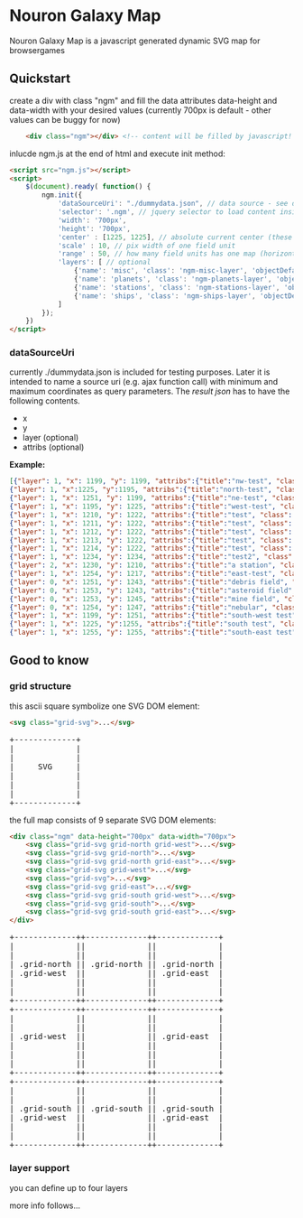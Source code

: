 Nouron Galaxy Map
=================

Nouron Galaxy Map is a javascript generated dynamic SVG map for browsergames


Quickstart
----------

create a div with class "ngm" and fill the data attributes data-height and data-width with your desired values (currently 700px is default - other values can be buggy for now)

```html
    <div class="ngm"></div> <!-- content will be filled by javascript! -->
```

inlucde ngm.js at the end of html and execute init method:

```html
<script src="ngm.js"></script>
<script>
    $(document).ready( function() {
        ngm.init({
            'dataSourceUri': "./dummydata.json", // data source - see description below
            'selector': '.ngm', // jquery selector to load content inside
            'width': '700px',
            'height': '700px', 
            'center' : [1225, 1225], // absolute current center (these are business coords - not page coords!)
            'scale' : 10, // pix width of one field unit
            'range' : 50, // how many field units has one map (horizontal)
            'layers': [ // optional
                {'name': 'misc', 'class': 'ngm-misc-layer', 'objectDefaultShape': 'square'},
                {'name': 'planets', 'class': 'ngm-planets-layer', 'objectDefaultShape': 'circle'},
                {'name': 'stations', 'class': 'ngm-stations-layer', 'objectDefaultShape': 'square'},
                {'name': 'ships', 'class': 'ngm-ships-layer', 'objectDefaultShape': 'triangle'}
            ]
        });
    })
</script>
```

### dataSourceUri

currently ./dummydata.json is included for testing purposes. Later it is intended to name a source uri (e.g. ajax function call) with minimum and maximum coordinates as query parameters. The *result json* has to have the following contents. 

* x
* y
* layer (optional)
* attribs (optional)

**Example:**

```json
[{"layer": 1, "x": 1199, "y": 1199, "attribs":{"title":"nw-test", "class": "planet"}},
{"layer": 1, "x":1225, "y":1195, "attribs":{"title":"north-test", "class": "planet"}},
{"layer": 1, "x": 1251, "y": 1199, "attribs":{"title":"ne-test", "class": "planet"}},
{"layer": 1, "x": 1195, "y": 1225, "attribs":{"title":"west-test", "class": "planet"}},
{"layer": 1, "x": 1210, "y": 1222, "attribs":{"title":"test", "class": "planet"}},
{"layer": 1, "x": 1211, "y": 1222, "attribs":{"title":"test", "class": "planet"}},
{"layer": 1, "x": 1212, "y": 1222, "attribs":{"title":"test", "class": "planet"}},
{"layer": 1, "x": 1213, "y": 1222, "attribs":{"title":"test", "class": "planet"}},
{"layer": 1, "x": 1214, "y": 1222, "attribs":{"title":"test", "class": "planet"}},
{"layer": 1, "x": 1234, "y": 1234, "attribs":{"title":"test2", "class": "planet"}},
{"layer": 2, "x": 1230, "y": 1210, "attribs":{"title":"a station", "class": "station"}},
{"layer": 1, "x": 1254, "y": 1217, "attribs":{"title":"east-test", "class": "planet"}},
{"layer": 0, "x": 1251, "y": 1243, "attribs":{"title":"debris field", "class": "debris"}},
{"layer": 0, "x": 1253, "y": 1243, "attribs":{"title":"asteroid field", "class": "asteroids"}},
{"layer": 0, "x": 1253, "y": 1245, "attribs":{"title":"mine field", "class": "mines"}},
{"layer": 0, "x": 1254, "y": 1247, "attribs":{"title":"nebular", "class": "nebular"}},
{"layer": 1, "x": 1199, "y": 1251, "attribs":{"title":"south-west test", "class": "planet"}},
{"layer": 1, "x": 1225, "y":1255, "attribs":{"title":"south test", "class": "planet"}},
{"layer": 1, "x": 1255, "y": 1255, "attribs":{"title":"south-east test", "class": "planet"}}]
```


Good to know
------------

### grid structure

this ascii square symbolize one SVG DOM element:

```html
<svg class="grid-svg">...</svg>
```


<pre>
+-------------+
|             |
|             |
|     SVG     |
|             |
|             |
|             |
+-------------+
</pre>

the full map consists of 9 separate SVG DOM elements:

```html
<div class="ngm" data-height="700px" data-width="700px">
	<svg class="grid-svg grid-north grid-west">...</svg>
	<svg class="grid-svg grid-north">...</svg>
	<svg class="grid-svg grid-north grid-east">...</svg>
	<svg class="grid-svg grid-west">...</svg>
	<svg class="grid-svg">...</svg>
	<svg class="grid-svg grid-east">...</svg>
	<svg class="grid-svg grid-south grid-west">...</svg>
	<svg class="grid-svg grid-south">...</svg>
	<svg class="grid-svg grid-south grid-east">...</svg>
</div>
```

<pre>
+-------------++-------------++-------------+
|             ||             ||             |
|             ||             ||             |
| .grid-north || .grid-north || .grid-north |
| .grid-west  ||             || .grid-east  |
|             ||             ||             |
|             ||             ||             |
+-------------++-------------++-------------+
+-------------++-------------++-------------+
|             ||             ||             |
|             ||             ||             |
| .grid-west  ||             || .grid-east  |
|             ||             ||             |
|             ||             ||             |
|             ||             ||             |
+-------------++-------------++-------------+
+-------------++-------------++-------------+
|             ||             ||             |
|             ||             ||             |
| .grid-south || .grid-south || .grid-south |
| .grid-west  ||             || .grid-east  |
|             ||             ||             |
|             ||             ||             |
+-------------++-------------++-------------+
</pre>

### layer support

you can define up to four layers

more info follows...
